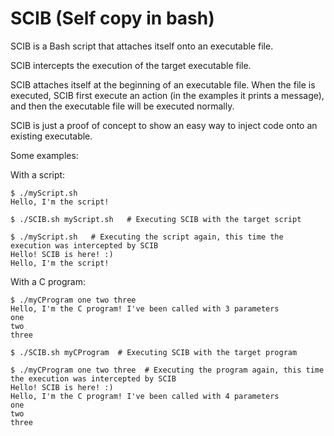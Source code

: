 # SCIB (Self copy in bash)

SCIB is a Bash script that attaches itself onto an executable file.

SCIB intercepts the execution of the target executable file.

SCIB attaches itself at the beginning of an executable file. When the file is executed, SCIB first execute an action (in the examples it prints a message), and then the executable file will be executed normally.

SCIB is just a proof of concept to show an easy way to inject code onto an existing executable.


Some examples:

With a script:

    $ ./myScript.sh
    Hello, I'm the script!
    
    $ ./SCIB.sh myScript.sh   # Executing SCIB with the target script
    
    $ ./myScript.sh   # Executing the script again, this time the execution was intercepted by SCIB
    Hello! SCIB is here! :)
    Hello, I'm the script!


With a C program:

    $ ./myCProgram one two three
    Hello, I'm the C program! I've been called with 3 parameters
    one
    two
    three
    
    $ ./SCIB.sh myCProgram  # Executing SCIB with the target program
    
    $ ./myCProgram one two three  # Executing the program again, this time the execution was intercepted by SCIB
    Hello! SCIB is here! :)
    Hello, I'm the C program! I've been called with 4 parameters
    one
    two
    three
    
